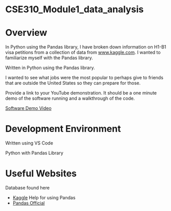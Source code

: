 # CSE310_Module1_data_analysis
# Overview

In Python using the Pandas library, I have broken down information on H1-B1 visa petitions from a collection of data from www.kaggle.com. I wanted to familiarize myself with the Pandas library.

Written in Python using the Pandas library.

I wanted to see what jobs were the most popular to perhaps give to friends that are outside the United States so they can prepare for those.

Provide a link to your YouTube demonstration.  It should be a one minute demo of the software running and a walkthrough of the code.

[Software Demo Video](https://youtu.be/EobOLQ9th9A)

# Development Environment

Written using VS Code

Python with Pandas Library

# Useful Websites

Database found here
* [Kaggle](https://www.kaggle.com/datasets/jishnukoliyadan/lca-programs-h1b-h1b1-e3-visa-petitions)
Help for using Pandas
* [Pandas Official](https://pandas.pydata.org/docs/getting_started/intro_tutorials/index.html)
